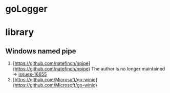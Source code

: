 # goLogger
# library
## Windows named pipe
1. [https://github.com/natefinch/npipe](https://github.com/natefinch/npipe) The author is no longer maintained => [issues-16655](https://github.com/golang/go/issues/16655)
1. [https://github.com/Microsoft/go-winio](https://github.com/Microsoft/go-winio)